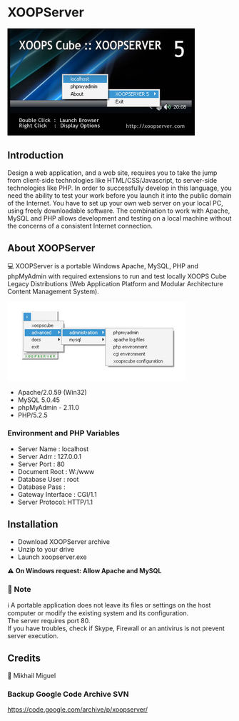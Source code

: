 # XOOPServer

![XOOPServer 5](xoopserver5.jpg)

## Introduction

Design a web application, and a web site, requires you to take the jump from client-side technologies like HTML/CSS/Javascript, to server-side technologies like PHP. In order to successfully develop in this language, you need the ability to test your work before you launch it into the public domain of the Internet. You have to set up your own web server on your local PC, using freely downloadable software. The combination to work with Apache, MySQL and PHP allows development and testing on a local machine without the concerns of a consistent Internet connection.

## About XOOPServer

:computer: XOOPServer is a portable Windows Apache, MySQL, PHP and phpMyAdmin with required extensions to run and test locally XOOPS Cube Legacy Distributions (Web Application Platform and Modular Architecture Content Management System).

![XOOPServer 5 Screenshot](xoopserver_screenshot.jpg)

- Apache/2.0.59 (Win32)
- MySQL 5.0.45
- phpMyAdmin - 2.11.0
- PHP/5.2.5

### Environment and PHP Variables

- Server Name : localhost
- Server Adrr : 127.0.0.1
- Server Port : 80
- Document Root : W:/www
- Database User : root
- Database Pass :
- Gateway Interface : CGI/1.1
- Server Protocol: HTTP/1.1

## Installation

- Download XOOPServer archive 
- Unzip to your drive 
- Launch xoopserver.exe 

:warning: **On Windows request: Allow Apache and MySQL**

### :memo: Note
:information_source: A portable application does not leave its files or settings on the host computer or modify the existing system and its configuration.  
The server requires port 80.  
If you have troubles, check if Skype, Firewall or an antivirus is not prevent server execution.


## Credits

:bust_in_silhouette: Mikhail Miguel

### Backup Google Code Archive SVN

https://code.google.com/archive/p/xoopserver/
